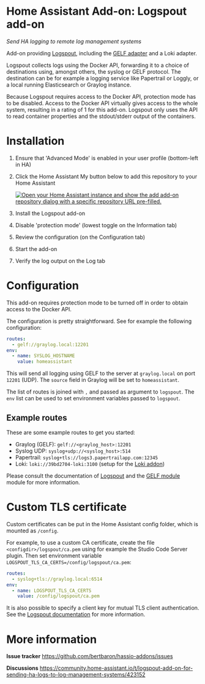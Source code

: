 # Home Assistant Add-on: Logspout add-on

_Send HA logging to remote log management systems_

Add-on providing [Logspout](https://github.com/gliderlabs/logspout), including the [GELF adapter](https://github.com/bertbaron/logspout-gelf) and a Loki adapter.

Logspout collects logs using the Docker API, forwarding it to a choice of destinations using, amongst others, the syslog or GELF protocol. The destination can be for example a logging service like Papertrail or Loggly, or a local running Elasticsearch or Graylog instance.

Because Logspout requires access to the Docker API, protection mode has to be disabled. Access to the Docker API virtually gives access to the whole system, resulting in a rating of 1 for this add-on. Logspout only uses the API to read container properties and the stdout/stderr output of the containers.

# Installation

1. Ensure that 'Advanced Mode' is enabled in your user profile (bottom-left in HA)
1. Click the Home Assistant My button below to add this repository to your Home Assistant
 
   [![Open your Home Assistant instance and show the add add-on repository dialog with a specific repository URL pre-filled.](https://my.home-assistant.io/badges/supervisor_add_addon_repository.svg)](https://my.home-assistant.io/redirect/supervisor_add_addon_repository/?repository_url=https%3A%2F%2Fgithub.com%2Fbertbaron%2Fhassio-addons)

1. Install the Logspout add-on
1. Disable 'protection mode' (lowest toggle on the Information tab)
1. Review the configuration (on the Configuration tab)
1. Start the add-on
1. Verify the log output on the Log tab

# Configuration

This add-on requires protection mode to be turned off in order to obtain access to the Docker API.

The configuration is pretty straightforward. See for example the following configuration:

```yaml
routes:
  - gelf://graylog.local:12201
env:
  - name: SYSLOG_HOSTNAME
    value: homeassistant
```      

This will send all logging using GELF to the server at `graylog.local` on port `12201` (UDP). The `source` field in Graylog will be set to `homeassistant`.

The list of routes is joined with `,` and passed as argument to `logspout`. The `env` list can be used to set environment variables passed to `logspout`.

## Example routes

These are some example routes to get you started:

 * Graylog (GELF): `gelf://<graylog_host>:12201`
 * Syslog UDP: `syslog+udp://<syslog_host>:514`
 * Papertrail: `syslog+tls://logs3.papertrailapp.com:12345`
 * Loki: `loki://39bd2704-loki:3100` (setup for the [Loki addon](`https://github.com/mdegat01/addon-loki`))

Please consult the documentation of [Logspout](https://github.com/gliderlabs/logspout) and the [GELF module](https://github.com/bertbaron/logspout-gelf) module for more information.

# Custom TLS certificate

Custom certificates can be put in the Home Assistant config folder, which is mounted as `/config`.

For example, to use a custom CA certificate, create the file `<configdir>/logspout/ca.pem` using for example the Studio Code Server plugin. Then set environment variable `LOGSPOUT_TLS_CA_CERTS=/config/logspout/ca.pem`: 

```yaml
routes:
  - syslog+tls://graylog.local:6514
env:
  - name: LOGSPOUT_TLS_CA_CERTS
    value: /config/logspout/ca.pem
```      

It is also possible to specify a client key for mutual TLS client authentication. See the [Logspout documentation](https://github.com/gliderlabs/logspout/blob/master/README.md) for more information.

# More information

**Issue tracker** https://github.com/bertbaron/hassio-addons/issues

**Discussions** https://community.home-assistant.io/t/logspout-add-on-for-sending-ha-logs-to-log-management-systems/423152
